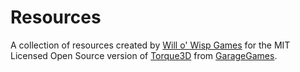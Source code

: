 # Resources
A collection of resources created by [Will o' Wisp Games](http://www.willowispgames.com/) for the MIT Licensed Open Source version of [Torque3D](http://www.torque3d.org/) from [GarageGames](http://www.garagegames.com/).
